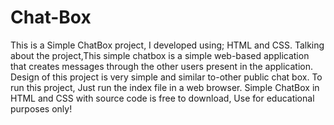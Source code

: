 # Chat-Box
This is a Simple ChatBox project, I developed using; HTML and CSS. Talking about the project,This simple chatbox is a simple web-based application that creates messages through the other users present in the application.
Design of this project is very simple and similar to-other public chat box. To run this project, Just run the index file in a web browser. Simple ChatBox in HTML and CSS with source code is free to download, Use for educational purposes only!

